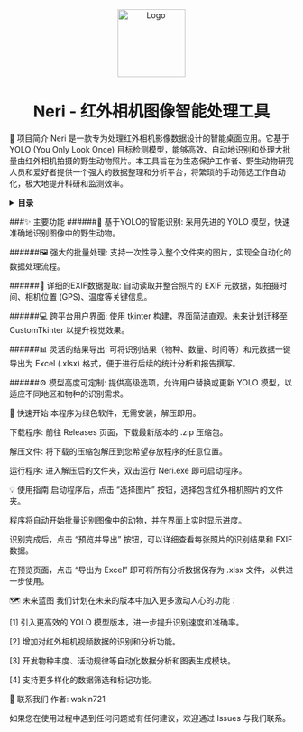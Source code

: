 <div align="center">
<img src="res/logo.png" alt="Logo" width="120" height="120">
<h1 align="center">Neri - 红外相机图像智能处理工具</h1>
</div>

<div align="center">

</div>

📖 项目简介
Neri 是一款专为处理红外相机影像数据设计的智能桌面应用。它基于 YOLO (You Only Look Once) 目标检测模型，能够高效、自动地识别和处理大批量由红外相机拍摄的野生动物照片。本工具旨在为生态保护工作者、野生动物研究人员和爱好者提供一个强大的数据整理和分析平台，将繁琐的手动筛选工作自动化，极大地提升科研和监测效率。

<details>
<summary><strong>目录</strong></summary>
<ol>
<li><a href="#-主要功能">主要功能</a></li>
<li><a href="#-应用截图">应用截图</a></li>
<li><a href="#-快速开始">快速开始</a></li>
<li><a href="#-使用指南">使用指南</a></li>
<li><a href="#-未来蓝图">未来蓝图</a></li>
<li><a href="#-如何贡献">如何贡献</a></li>
<li><a href="#-开源许可">开源许可</a></li>
<li><a href="#-联系我们">联系我们</a></li>
</ol>
</details>

###✨ 主要功能
######🎯 基于YOLO的智能识别: 采用先进的 YOLO 模型，快速准确地识别图像中的野生动物。

######🖼️ 强大的批量处理: 支持一次性导入整个文件夹的图片，实现全自动化的数据处理流程。

######📄 详细的EXIF数据提取: 自动读取并整合照片的 EXIF 元数据，如拍摄时间、相机位置 (GPS)、温度等关键信息。

######💻 跨平台用户界面: 使用 tkinter 构建，界面简洁直观。未来计划迁移至 CustomTkinter 以提升视觉效果。

######📊 灵活的结果导出: 可将识别结果（物种、数量、时间等）和元数据一键导出为 Excel (.xlsx) 格式，便于进行后续的统计分析和报告撰写。

######⚙️ 模型高度可定制: 提供高级选项，允许用户替换或更新 YOLO 模型，以适应不同地区和物种的识别需求。


🚀 快速开始
本程序为绿色软件，无需安装，解压即用。

下载程序: 前往 Releases 页面，下载最新版本的 .zip 压缩包。

解压文件: 将下载的压缩包解压到您希望存放程序的任意位置。

运行程序: 进入解压后的文件夹，双击运行 Neri.exe 即可启动程序。

💡 使用指南
启动程序后，点击 “选择图片” 按钮，选择包含红外相机照片的文件夹。

程序将自动开始批量识别图像中的动物，并在界面上实时显示进度。

识别完成后，点击 “预览并导出” 按钮，可以详细查看每张照片的识别结果和 EXIF 数据。

在预览页面，点击 “导出为 Excel” 即可将所有分析数据保存为 .xlsx 文件，以供进一步使用。

🗺️ 未来蓝图
我们计划在未来的版本中加入更多激动人心的功能：

[1] 引入更高效的 YOLO 模型版本，进一步提升识别速度和准确率。

[2] 增加对红外相机视频数据的识别和分析功能。

[3] 开发物种丰度、活动规律等自动化数据分析和图表生成模块。

[4] 支持更多样化的数据筛选和标记功能。



📧 联系我们
作者: wakin721

如果您在使用过程中遇到任何问题或有任何建议，欢迎通过 Issues 与我们联系。
